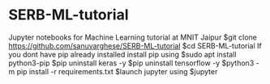 # SERB-ML-tutorial
Jupyter notebooks for Machine Learning tutorial at MNIT Jaipur
$git clone https://github.com/sanuvarghese/SERB-ML-tutorial
$cd SERB-ML-tutorial
If you dont have pip already installed install pip using $sudo apt install python3-pip
$pip uninstall keras -y 
$pip uninstall tensorflow -y
$python3 -m pip install -r requirements.txt
$launch jupyter using $jupyter
